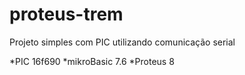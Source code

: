 # proteus-trem

Projeto simples com PIC utilizando comunicação serial

*PIC 16f690
*mikroBasic 7.6
*Proteus 8

